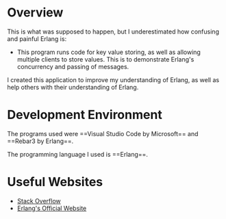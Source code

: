 # Overview

This is what was supposed to happen, but I underestimated how confusing and painful Erlang is:
* This program runs code for key value storing, as well as allowing multiple clients to store values. This is to demonstrate Erlang's concurrency and passing of messages.

I created this application to improve my understanding of Erlang, as well as help others with their understanding of Erlang.

# Development Environment

The programs used were ==Visual Studio Code by Microsoft== and ==Rebar3 by Erlang==.

The programming language I used is ==Erlang==.

# Useful Websites

* [Stack Overflow](https://stackoverflow.com/questions/10870107/finding-a-value-in-key-value-list-in-erlang)
* [Erlang's Official Website](https://www.erlang.org/doc/apps/stdlib/users_guide)